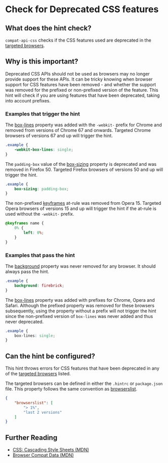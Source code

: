 # Check for Deprecated CSS features

## What does the hint check?
`compat-api-css` checks if the CSS features used are deprecated in the
[targeted browsers][browser-context].

## Why is this important?

Deprecated CSS APIs should not be used as browsers may no longer
provide support for these APIs. It can be tricky knowing when browser
support for CSS features have been removed - and whether the support
was removed for the prefixed or non-prefixed version of the feature.
This hint will check if you are using features that have been deprecated,
taking into account prefixes.

### Examples that **trigger** the hint

The [box-lines][box-lines] property
was added with the `-webkit-` prefix for Chrome and removed from versions of
Chrome 67 and onwards.
Targeted Chrome browsers of versions 67 and up will trigger the hint.

```css
.example {
    -webkit-box-lines: single;
}
```

The `padding-box` value of the [box-sizing][box-sizing]
property is deprecated and was removed in Firefox 50.
Targeted Firefox browsers of versions 50 and up will trigger the hint.

```css
.example {
    box-sizing: padding-box;
}
```

The non-prefixed [keyframes][keyframes]
at-rule was removed from Opera 15. Targeted Opera browsers of versions 15
and up will trigger the hint if the at-rule is used without the `-webkit-` prefix.

```css
@keyframes name {
    0% {
        left: 0%;
    }
}
```

### Examples that **pass** the hint
The [background][background] property was never
removed for any browser. It should always pass the hint.

```css
.example {
    background: firebrick;
}
```

The [box-lines][box-lines] property
was added with prefixes for Chrome, Opera and Safari. Although the prefixed property
was removed for these browsers subsequently, using the property without a prefix will
not trigger the hint since the non-prefixed version of `box-lines` was never added
and thus never deprecated.

```css
.example {
    box-lines: single;
}
```

## Can the hint be configured?

This hint throws errors for CSS features that have been deprecated in any
of the [targeted browsers][targeted-browsers] listed.

The targeted browsers can be defined in either the `.hintrc` or `package.json` file.
This property follows the same convention as [browserslist][browserslist].

```json
{
    "browserslist": [
        "> 1%",
        "last 2 versions"
    ]
}
```

## Further Reading

* [CSS: Cascading Style Sheets (MDN)][docmdn]
* [Browser Compat Data (MDN)][browser-compat]

<!-- Link labels: -->

[background]: https://developer.mozilla.org/en-US/docs/Web/CSS/background
[box-lines]: https://developer.mozilla.org/en-US/docs/Web/CSS/box-lines
[box-sizing]: https://developer.mozilla.org/en-US/docs/Web/CSS/box-sizing
[browser-compat]: https://github.com/mdn/browser-compat-data
[browser-context]: https://webhint.io/docs/user-guide/configuring-webhint/browser-context/
[browserslist]: https://github.com/browserslist/browserslist#readme
[docmdn]: https://developer.mozilla.org/en-US/docs/Web/CSS
[keyframes]: https://developer.mozilla.org/en-US/docs/Web/CSS/@keyframes
[targeted-browsers]: ../../hint/docs/user-guide/configuring-webhint/browser-context.md
